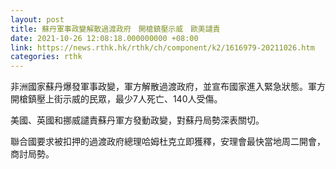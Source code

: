 ```yaml
---
layout: post
title: 蘇丹軍事政變解散過渡政府　開槍鎮壓示威　歐美譴責
date: 2021-10-26 12:08:18.000000000 +08:00
link: https://news.rthk.hk/rthk/ch/component/k2/1616979-20211026.htm
categories: rthk
---
```


非洲國家蘇丹爆發軍事政變，軍方解散過渡政府，並宣布國家進入緊急狀態。軍方開槍鎮壓上街示威的民眾，最少7人死亡、140人受傷。

美國、英國和挪威譴責蘇丹軍方發動政變，對蘇丹局勢深表關切。

聯合國要求被扣押的過渡政府總理哈姆杜克立即獲釋，安理會最快當地周二開會，商討局勢。
